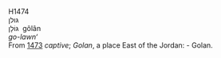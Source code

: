 H1474  
גּולן  
גּוֹלָן ‎ gôlân  
*go-lawn‘*  
From [1473](h1473) *captive*; *Golan*, a place East of the Jordan: -
Golan.  
